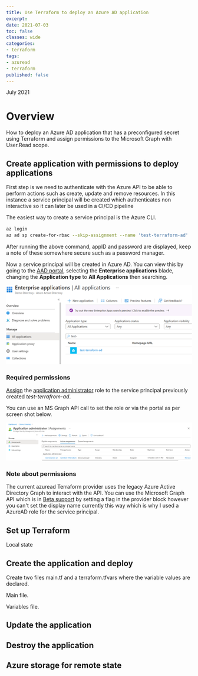 ```yaml
---
title: Use Terraform to deploy an Azure AD application
excerpt: 
date: 2021-07-03
toc: false
classes: wide
categories:
- terraform
tags:
- azuread
- terraform
published: false
---
```

July 2021

# Overview

How to deploy an Azure AD application that has a preconfigured secret using Terraform and assign permissions to the Microsoft Graph with User.Read scope.

## Create application with permissions to deploy applications

First step is we need to authenticate with the Azure API to be able to perform actions such as create, update and remove resources. In this instance a service principal will be created which authenticates non interactive so it can later be used in a CI/CD pipeline

The easiest way to create a service principal is the Azure CLI.

```bash
az login
az ad sp create-for-rbac --skip-assignment --name 'test-terraform-ad'
```

After running the above command, appID and password are displayed, keep a note of these somewhere secure such as a password manager.

Now a service principal will be created in Azure AD. You can view this by going to the [AAD portal], selecting the **Enterprise applications** blade, changing the **Application type** to **All Applications** then searching.

![Service principal in portal](/images/terraform-azure-ad-app/sp-in-portal.png)

### Required permissions

[Assign] the [application administrator] role to the service principal previously created *test-terrafrom-ad*.

You can use an MS Graph API call to set the role or via the portal as per screen shot below.

![App admin role in portal](/images/terraform-azure-ad-app/app-admin-role.png)

### Note about permissions

The current azuread Terraform provider uses the legacy Azure Active Directory Graph to interact with the API. You can use the Microsoft Graph API which is in [Beta support] by setting a flag in the provider block however you can't set the display name currently this way which is why I used a AzureAD role for the service principal.

## Set up Terraform

Local state

## Create the application and deploy

Create two files main.tf and a terraform.tfvars where the variable values are declared.

Main file.

<script src="https://gist.github.com/MatthewJDavis/226f178381f09f1dc87bfcc8fb3e28f0.js"></script>

Variables file.

<script src="https://gist.github.com/MatthewJDavis/69bd18c079b2f7026f637e6674fac03c.js"></script>

## Update the application

## Destroy the application

## Azure storage for remote state

##

[Assign]: https://docs.microsoft.com/en-us/azure/active-directory/roles/manage-roles-portal
[Application Administrator]: https://docs.microsoft.com/en-us/azure/active-directory/roles/permissions-reference#application-administrator
[Beta support]: https://registry.terraform.io/providers/hashicorp/azuread/latest/docs/guides/microsoft-graph#beta-support-for-microsoft-graph-in-v150
[AAD portal]: https://aad.portal.azure.com